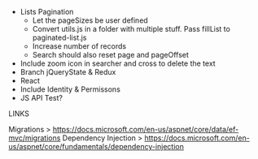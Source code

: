 - Lists Pagination
	- Let the pageSizes be user defined
	- Convert utils.js in a folder with multiple stuff. Pass fillList to paginated-list.js
	- Increase number of records
	- Search should also reset page and pageOffset
- Include zoom icon in searcher and cross to delete the text
- Branch jQueryState & Redux
- React
- Include Identity & Permissons
- JS API Test?

LINKS

Migrations > https://docs.microsoft.com/en-us/aspnet/core/data/ef-mvc/migrations
Dependency Injection > https://docs.microsoft.com/en-us/aspnet/core/fundamentals/dependency-injection
